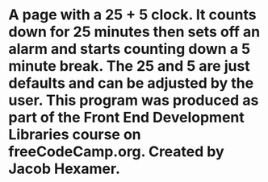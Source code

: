 # A page with a 25 + 5 clock. It counts down for 25 minutes then sets off an alarm and starts counting down a 5 minute break. The 25 and 5 are just defaults and can be adjusted by the user. This program was produced as part of the Front End Development Libraries course on freeCodeCamp.org. Created by Jacob Hexamer.
